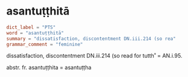 # asantuṭṭhitā

``` toml
dict_label = "PTS"
word = "asantuṭṭhitā"
summary = "dissatisfaction, discontentment DN.iii.214 (so rea"
grammar_comment = "feminine"
```

dissatisfaction, discontentment DN.iii.214 (so read for tutth˚ = AN.i.95.

abstr. fr. asantuṭṭhita = asantuṭṭha

